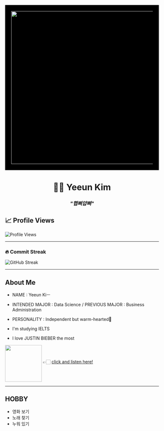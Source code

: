 <div align="center" style="background-color:black; padding:20px;">
  <img src="https://giffiles.alphacoders.com/219/219162.gif" width="500">
</div>

<h1 align="center">👩‍💻 Yeeun Kim </h1>

<h3 align="center"><i>"햅삐얍삐"</i></h3>

<p align="center">

  <!-- Animated typing SVG -->

</p>

## 📈 Profile Views

![Profile Views](https://komarev.com/ghpvc/?username=yeun04226&style=for-the-badge)

---

### 🔥 Commit Streak
![GitHub Streak](https://streak-stats.vercel.app/?user=yeun04226&theme=light&hide_border=true)

---
## About Me

* NAME : Yeeun Kiㅡ

* INTENDED MAJOR : Data Science / PREVIOUS MAJOR : Business Administration

* PERSONALITY : Independent but warm-hearted🌼

* I'm studying IELTS

* I love JUSTIN BIEBER the most  

<p>
  <img src="https://img.youtube.com/vi/msGuqelopMA/0.jpg" width="120" align="middle">
  👉🏻 <a href="https://youtu.be/msGuqelopMA?si=RSFENETjNJ6d2Q05">click and listen here!</a>
</p>

---
## HOBBY
- 영화 보기
- 노래 찾기
- 누워 있기
